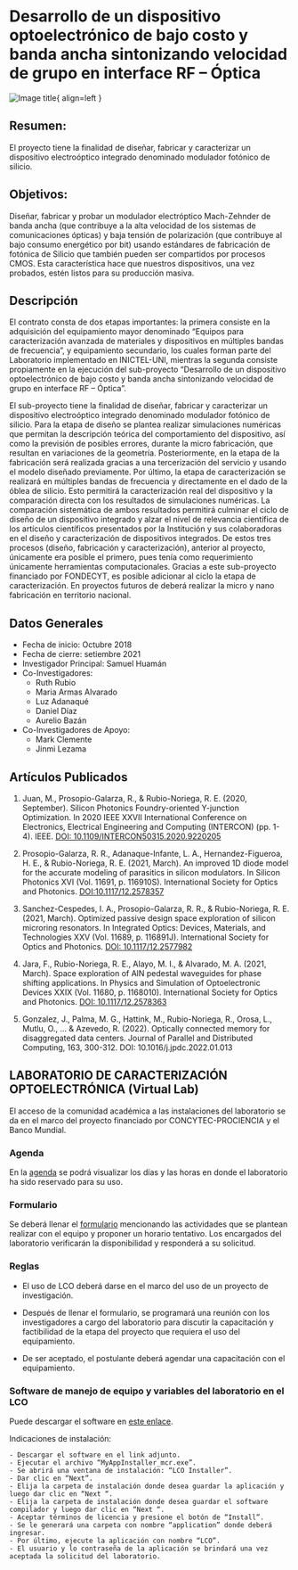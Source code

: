 # Desarrollo de un dispositivo optoelectrónico de bajo costo y banda ancha sintonizando velocidad de grupo en interface RF – Óptica

![Image title](https://www.inictel-uni.edu.pe/wp-content/uploads/2020/05/Contrato-015-2018.jpg){ align=left }

## Resumen:

El proyecto tiene la finalidad de diseñar, fabricar y caracterizar un dispositivo electroóptico integrado denominado modulador fotónico de silicio.

## Objetivos:

Diseñar, fabricar y probar un modulador electróptico Mach-Zehnder de banda ancha (que contribuye a la alta velocidad de los sistemas de comunicaciones ópticas) y baja tensión de polarización (que contribuye al bajo consumo energético por bit) usando estándares de fabricación de fotónica de Silicio que también pueden ser compartidos por procesos CMOS. Esta característica hace que nuestros dispositivos, una vez probados, estén listos para su producción masiva.

## Descripción

El contrato consta de dos etapas importantes: la primera consiste en la adquisición del equipamiento mayor denominado “Equipos para caracterización avanzada de materiales y dispositivos en múltiples bandas de frecuencia”, y equipamiento secundario, los cuales forman parte del Laboratorio implementado en INICTEL-UNI, mientras la segunda consiste propiamente en la ejecución del sub-proyecto “Desarrollo de un dispositivo optoelectrónico de bajo costo y banda ancha sintonizando velocidad de grupo en interface RF – Óptica”.

El sub-proyecto tiene la finalidad de diseñar, fabricar y caracterizar un dispositivo electroóptico integrado denominado modulador fotónico de silicio. Para la etapa de diseño se plantea realizar simulaciones numéricas que permitan la descripción teórica del comportamiento del dispositivo, así como la previsión de posibles errores, durante la micro fabricación, que resultan en variaciones de la geometría. Posteriormente, en la etapa de la fabricación será realizada gracias a una tercerización del servicio y usando el modelo diseñado previamente. Por último, la etapa de caracterización se realizará en múltiples bandas de frecuencia y directamente en el dado de la óblea de silicio. Esto permitirá la caracterización real del dispositivo y la comparación directa con los resultados de simulaciones numéricas. La comparación sistemática de ambos resultados permitirá culminar el ciclo de diseño de un dispositivo integrado y alzar el nivel de relevancia científica de los artículos científicos presentados por la Institución y sus colaboradoras en el diseño y caracterización de dispositivos integrados. De estos tres procesos (diseño, fabricación y caracterización), anterior al proyecto, únicamente era posible el primero, pues tenía como requerimiento únicamente herramientas computacionales. Gracias a este sub-proyecto financiado por FONDECYT, es posible adicionar al ciclo la etapa de caracterización. En proyectos futuros de deberá realizar la micro y nano fabricación en territorio nacional.

## Datos Generales

- Fecha de inicio: Octubre 2018
- Fecha de cierre: setiembre 2021
- Investigador Principal: Samuel Huamán
- Co-Investigadores:
  - Ruth Rubio
  - Maria Armas Alvarado
  - Luz Adanaqué
  - Daniel Díaz
  - Aurelio Bazán
- Co-Investigadores de Apoyo:
  - Mark Clemente
  - Jinmi Lezama

## Artículos Publicados

1. Juan, M., Prosopio-Galarza, R., & Rubio-Noriega, R. E. (2020, September). Silicon Photonics Foundry-oriented Y-junction Optimization. In 2020 IEEE XXVII International Conference on Electronics, Electrical Engineering and Computing (INTERCON) (pp. 1-4). IEEE. [DOI: 10.1109/INTERCON50315.2020.9220205](https://doi.org/10.1109/INTERCON50315.2020.9220205)

2. Prosopio-Galarza, R. R., Adanaque-Infante, L. A., Hernandez-Figueroa, H. E., & Rubio-Noriega, R. E. (2021, March). An improved 1D diode model for the accurate modeling of parasitics in silicon modulators. In Silicon Photonics XVI (Vol. 11691, p. 116910S). International Society for Optics and Photonics. [DOI:10.1117/12.2578357](https://ui.adsabs.harvard.edu/link_gateway/2021SPIE11691E..0SP/doi:10.1117/12.2578357)

3. Sanchez-Cespedes, I. A., Prosopio-Galarza, R. R., & Rubio-Noriega, R. E. (2021, March). Optimized passive design space exploration of silicon microring resonators. In Integrated Optics: Devices, Materials, and Technologies XXV (Vol. 11689, p. 116891J). International Society for Optics and Photonics. [DOI: 10.1117/12.2577982](https://doi.org/10.1117/12.2577982)

4. Jara, F., Rubio-Noriega, R. E., Alayo, M. I., & Alvarado, M. A. (2021, March). Space exploration of AlN pedestal waveguides for phase shifting applications. In Physics and Simulation of Optoelectronic Devices XXIX (Vol. 11680, p. 1168010). International Society for Optics and Photonics. [DOI: 10.1117/12.2578363](https://doi.org/10.1016/j.jpdc.2022.01.013)
5. Gonzalez, J., Palma, M. G., Hattink, M., Rubio-Noriega, R., Orosa, L., Mutlu, O., … & Azevedo, R. (2022). Optically connected memory for disaggregated data centers. Journal of Parallel and Distributed Computing, 163, 300-312. DOI: 10.1016/j.jpdc.2022.01.013

## LABORATORIO DE CARACTERIZACIÓN OPTOELECTRÓNICA (Virtual Lab)

El acceso de la comunidad académica a las instalaciones del laboratorio se da en el marco del proyecto financiado por CONCYTEC-PROCIENCIA y el Banco Mundial.

### Agenda

En la [agenda](https://lco.skedda.com/register?i=78007&k=jb6_pGseQOAF4XTBJ9R1NwyvajEMlRNe) se podrá visualizar los días y las horas en donde el laboratorio ha sido reservado para su uso.

### Formulario

Se deberá llenar el [formulario](https://forms.office.com/pages/responsepage.aspx?id=PWFThg0IfEiR7GT8R2zx2FKmT1EsDHRJtC3yCRVl_tZUQ0xWVFdFNTNUUkVHNkFXNThJRU4yMDBVSS4u) mencionando las actividades que se plantean realizar con el equipo y proponer un horario tentativo. Los encargados del laboratorio verificarán la disponibilidad y responderá a su solicitud.

### Reglas

- El uso de LCO deberá darse en el marco del uso de un proyecto de investigación.

- Después de llenar el formulario, se programará una reunión con los investigadores a cargo del laboratorio para discutir la capacitación y factibilidad de la etapa del proyecto que requiera el uso del equipamiento.

- De ser aceptado, el postulante deberá agendar una capacitación con el equipamiento.

### Software de manejo de equipo y variables del laboratorio en el LCO

Puede descargar el software en [este enlace](https://drive.google.com/drive/folders/1yVbw-uR91ltVdGuyDkNbtuxtkKjKf7CT?usp=sharing).

Indicaciones de instalación:

    - Descargar el software en el link adjunto.
    - Ejecutar el archivo “MyAppInstaller_mcr.exe”.
    - Se abrirá una ventana de instalación: “LCO Installer”.
    - Dar clic en “Next”.
    - Elija la carpeta de instalación donde desea guardar la aplicación y luego dar clic en “Next “.
    - Elija la carpeta de instalación donde desea guardar el software compilador y luego dar clic en “Next “.
    - Aceptar términos de licencia y presione el botón de “Install”.
    - Se le generará una carpeta con nombre “application” donde deberá ingresar.
    - Por último, ejecute la aplicación con nombre “LCO”.
    - El usuario y lo contraseña de la aplicación se brindará una vez aceptada la solicitud del laboratorio.

